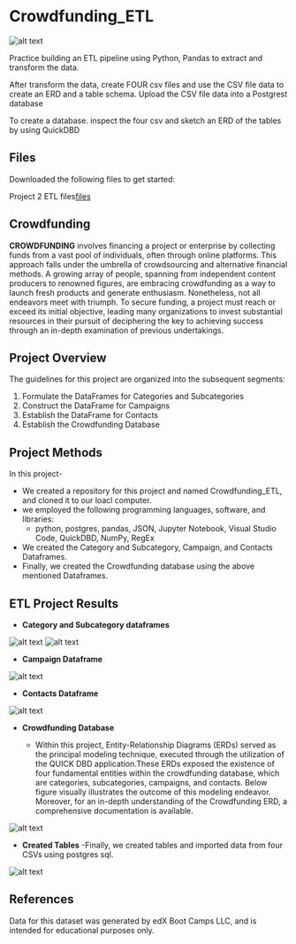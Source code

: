 # Crowdfunding_ETL

![alt text](https://github.com/leedthanh/Crowdfunding_ETL/assets/135454460/80b89f66-be0e-4eb3-a543-f299df0111cf)


Practice building an ETL pipeline using Python, Pandas to extract and transform
the data.

After transform the data, create FOUR csv files and use the CSV file data to create an ERD and a table schema.  Upload the CSV file data into a Postgrest database

To create a database.  inspect the four csv and sketch an ERD of the tables by using QuickDBD


## Files ##

Downloaded the following files to get started:

Project 2 ETL files[files](https://bootcampspot.instructure.com/courses/3819/assignments/56688?module_item_id=1000101)

## Crowdfunding ##

**CROWDFUNDING** involves financing a project or enterprise by collecting funds from a vast pool of individuals, often through online platforms. This approach falls under the umbrella of crowdsourcing and alternative financial methods. A growing array of people, spanning from independent content producers to renowned figures, are embracing crowdfunding as a way to launch fresh products and generate enthusiasm. Nonetheless, not all endeavors meet with triumph. To secure funding, a project must reach or exceed its initial objective, leading many organizations to invest substantial resources in their pursuit of deciphering the key to achieving success through an in-depth examination of previous undertakings.

## Project Overview ##

The guidelines for this project are organized into the subsequent segments:

1. Formulate the DataFrames for Categories and Subcategories
2. Construct the DataFrame for Campaigns
3. Establish the DataFrame for Contacts
4. Establish the Crowdfunding Database

## Project Methods ##

In this project-

- We created a repository for this project and named Crowdfunding_ETL, and cloned it to our loacl computer.
- we employed the following programming languages, software, and libraries:
   - python, postgres, pandas, JSON, Jupyter Notebook, Visual Studio Code, QuickDBD,  NumPy, RegEx
- We created the Category and Subcategory, Campaign, and Contacts Dataframes.
- Finally, we created the Crowdfunding database using the above mentioned Dataframes.

## ETL Project Results ##

- **Category and Subcategory dataframes**
  
![alt text](https://github.com/mdyousufreja/Crowdfunding_ETL/assets/135454460/c0def823-c24a-42f4-93c3-2527b14c1ffd)
![alt text](https://github.com/mdyousufreja/Crowdfunding_ETL/assets/135454460/d7c70fad-74cc-45aa-b931-45100a4efd97)

- **Campaign Dataframe**

![alt text](https://github.com/mdyousufreja/Crowdfunding_ETL/assets/135454460/8fd1d749-5a76-479a-bce1-976ae521d369)


 - **Contacts Dataframe**

![alt text](https://github.com/mdyousufreja/Crowdfunding_ETL/assets/135454460/524616a2-8138-442e-83f7-877aef7cc3dd)

- **Crowdfunding Database**

   - Within this project, Entity-Relationship Diagrams (ERDs) served as the principal modeling technique, executed through the utilization of the QUICK DBD application.These ERDs exposed the existence of four fundamental entities within the crowdfunding database, which are categories, subcategories, campaigns, and contacts. Below figure 
     visually illustrates the outcome of this modeling endeavor. Moreover, for an in-depth understanding of the Crowdfunding ERD, a comprehensive documentation is available.

  
![alt text](https://github.com/mdyousufreja/Crowdfunding_ETL/assets/135454460/05b93f2e-4ed4-467e-b065-773c66d058bf)


- **Created Tables**
   -Finally, we created tables and imported data from four CSVs using postgres sql.
  
![alt text](https://github.com/mdyousufreja/Crowdfunding_ETL/assets/135454460/93cf7450-f7af-40b2-a62c-b8370989f314)


## References ##

Data for this dataset was generated by edX Boot Camps LLC, and is intended for educational purposes only.

